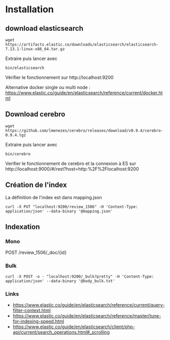 # Installation

## download elasticsearch
```shell
wget https://artifacts.elastic.co/downloads/elasticsearch/elasticsearch-7.13.1-linux-x86_64.tar.gz
```
Extraire puis lancer avec
```shell
bin/elasticsearch
```
Vérifier le fonctionnement sur http://localhost:9200

Alternative docker single ou multi node : 
https://www.elastic.co/guide/en/elasticsearch/reference/current/docker.html

## Download cerebro
```shell
wget https://github.com/lmenezes/cerebro/releases/download/v0.9.4/cerebro-0.9.4.tgz
```
Extraire puis lancer avec 
```shell
bin/cerebro
```

Verifier le fonctionnement de cerebro et la connexion à ES sur
http://localhost:9000/#/rest?host=http:%2F%2Flocalhost:9200

## Création de l'index

La définition de l'index est dans mapping.json

```shell
curl -X PUT "localhost:9200/review_1506" -H 'Content-Type: application/json' --data-binary '@mapping.json'
```

## Indexation

### Mono
POST /review_1506/_doc/{id}

### Bulk
```shell
curl -X POST -o - "localhost:9200/_bulk?pretty" -H 'Content-Type: application/json' --data-binary '@body_bulk.txt'
```

### Links
 - https://www.elastic.co/guide/en/elasticsearch/reference/current/query-filter-context.html
 - https://www.elastic.co/guide/en/elasticsearch/reference/master/tune-for-indexing-speed.html
 - https://www.elastic.co/guide/en/elasticsearch/client/php-api/current/search_operations.html#_scrolling
